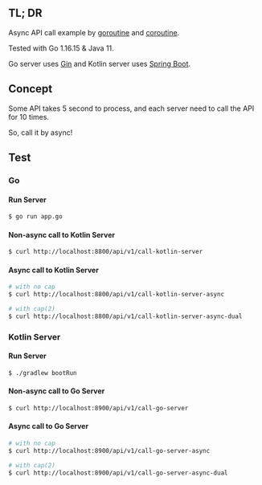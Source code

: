 ## TL; DR

Async API call example by [goroutine](https://go.dev/tour/concurrency) and [coroutine](https://kotlinlang.org/docs/coroutines-overview.html).

Tested with Go 1.16.15 & Java 11.

Go server uses [Gin](https://gin-gonic.com) and Kotlin server uses [Spring Boot](https://spring.io/projects/spring-boot).

## Concept

Some API takes 5 second to process, and each server need to call the API for 10 times.

So, call it by async!

## Test

### Go

#### Run Server

```bash
$ go run app.go
```

#### Non-async call to Kotlin Server

```bash
$ curl http://localhost:8800/api/v1/call-kotlin-server
```

#### Async call to Kotlin Server

```bash
# with no cap
$ curl http://localhost:8800/api/v1/call-kotlin-server-async

# with cap(2)
$ curl http://localhost:8800/api/v1/call-kotlin-server-async-dual
```

### Kotlin Server

#### Run Server

```bash
$ ./gradlew bootRun
```

#### Non-async call to Go Server

```bash
$ curl http://localhost:8900/api/v1/call-go-server
```

#### Async call to Go Server

```bash
# with no cap
$ curl http://localhost:8900/api/v1/call-go-server-async

# with cap(2)
$ curl http://localhost:8900/api/v1/call-go-server-async-dual
```
